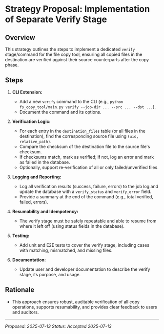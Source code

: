 # Strategy Proposal: Implementation of Separate Verify Stage

## Overview
This strategy outlines the steps to implement a dedicated `verify` stage/command for the file copy tool, ensuring all copied files in the destination are verified against their source counterparts after the copy phase.

## Steps
1. **CLI Extension:**
   - Add a new `verify` command to the CLI (e.g., `python fs_copy_tool/main.py verify --job-dir ... --src ... --dst ...`).
   - Document the command and its options.

2. **Verification Logic:**
   - For each entry in the `destination_files` table (or all files in the destination), find the corresponding source file using `(uid, relative_path)`.
   - Compare the checksum of the destination file to the source file's checksum.
   - If checksums match, mark as verified; if not, log an error and mark as failed in the database.
   - Optionally, support re-verification of all or only failed/unverified files.

3. **Logging and Reporting:**
   - Log all verification results (success, failure, errors) to the job log and update the database with a `verify_status` and `verify_error` field.
   - Provide a summary at the end of the command (e.g., total verified, failed, errors).

4. **Resumability and Idempotency:**
   - The verify stage must be safely repeatable and able to resume from where it left off (using status fields in the database).

5. **Testing:**
   - Add unit and E2E tests to cover the verify stage, including cases with matching, mismatched, and missing files.

6. **Documentation:**
   - Update user and developer documentation to describe the verify stage, its purpose, and usage.

## Rationale
- This approach ensures robust, auditable verification of all copy operations, supports resumability, and provides clear feedback to users and auditors.

---

*Proposed: 2025-07-13*
*Status: Accepted 2025-07-13*
